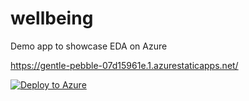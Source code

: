 # wellbeing
Demo app to showcase EDA on Azure

https://gentle-pebble-07d15961e.1.azurestaticapps.net/


[![Deploy to Azure](https://aka.ms/deploytoazurebutton)](https://portal.azure.com/#create/Microsoft.Template/uri/https%3A%2F%2Fraw.githubusercontent.com%2Fms-app-innovation%2Fwellbeing%2Fmain%2Fsrc%2Finfra%2Fazuredeploy.json)